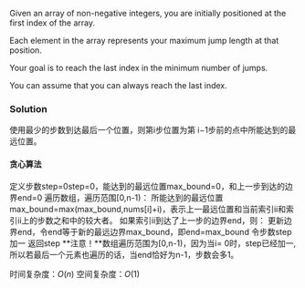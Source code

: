 Given an array of non-negative integers, you are initially positioned at the first index of the array.

Each element in the array represents your maximum jump length at that position.

Your goal is to reach the last index in the minimum number of jumps.

You can assume that you can always reach the last index.

### Solution

使用最少的步数到达最后一个位置，则第i步位置为第 i−1步前的点中所能达到的最远位置。

#### 贪心算法
定义步数step=0step=0，能达到的最远位置max_bound=0，和上一步到达的边界end=0
遍历数组，遍历范围[0,n-1)：
所能达到的最远位置max\_bound=max(max\_bound,nums[i]+i)，表示上一最远位置和当前索引ii和索引ii上的步数之和中的较大者。
如果索引ii到达了上一步的边界end，则：
更新边界end，令end等于新的最远边界max\_bound，即end=max_bound 令步数step加一
返回step
**注意！**数组遍历范围为[0,n-1)，因为当i= 0时，step已经加一,所以若最后一个元素也遍历的话，当end恰好为n-1，步数会多1。

时间复杂度：$O\left(n\right)$
空间复杂度：$O(1)$

